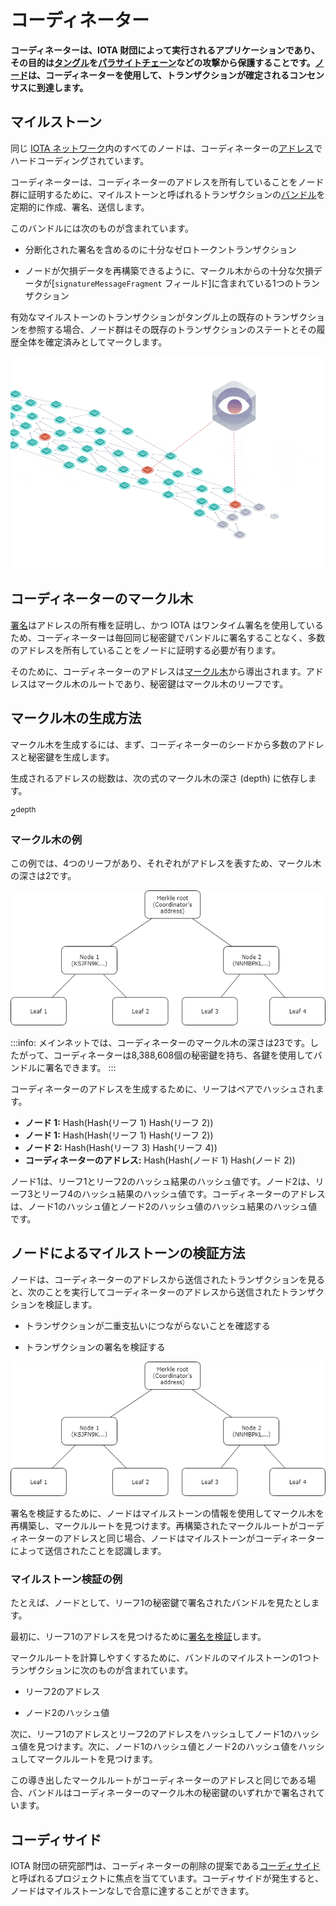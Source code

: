 # コーディネーター
<!-- # The Coordinator -->

**コーディネーターは、IOTA 財団によって実行されるアプリケーションであり、その目的は[タングル](../network/the-tangle.md)を[パラサイトチェーン](https://blog.iota.org/attack-analysis-the-simple-parasite-chain-42a34bfeaf23)などの攻撃から保護することです。[ノード](../network/nodes.md)は、コーディネーターを使用して、トランザクションが確定されるコンセンサスに到達します。**
<!-- **The Coordinator is an application that's run by the IOTA Foundation and whose purpose is protect the [Tangle](../network/the-tangle.md) from attacks such as [parasite chains](https://blog.iota.org/attack-analysis-the-simple-parasite-chain-42a34bfeaf23). [Nodes](../network/nodes.md) use the Coordinator to reach a consensus on which transactions are confirmed.** -->

## マイルストーン
<!-- ## Milestones -->

同じ [IOTA ネットワーク](../network/iota-networks.md)内のすべてのノードは、コーディネーターの[アドレス](../clients/addresses.md)でハードコーディングされています。
<!-- All nodes in the same [IOTA network](../network/iota-networks.md) are hard-coded with the [address](../clients/addresses.md) of a Coordinator. -->

コーディネーターは、コーディネーターのアドレスを所有していることをノード群に証明するために、マイルストーンと呼ばれるトランザクションの[バンドル](../transactions/bundles.md)を定期的に作成、署名、送信します。
<!-- To prove to nodes that it owns the address, the Coordinator creates, signs, and sends [bundles](../transactions/bundles.md) of transactions called milestones at regular intervals. -->

このバンドルには次のものが含まれています。
<!-- These bundles contain the following: -->

- 分断化された署名を含めるのに十分なゼロトークントランザクション
<!-- - Enough zero-value transactions to contain the fragmented signature -->
- ノードが欠損データを再構築できるように、マークル木からの十分な欠損データが[`signatureMessageFragment` フィールド]に含まれている1つのトランザクション
<!-- - One transaction whose [`signatureMessageFragment` field](../transactions/transactions.md#signatureMessageFragment) contains enough missing data from the Merkle tree to allow the node to rebuild it -->

有効なマイルストーンのトランザクションがタングル上の既存のトランザクションを参照する場合、ノード群はその既存のトランザクションのステートとその履歴全体を確定済みとしてマークします。
<!-- When a transaction in a valid milestone references an existing transaction in the Tangle, nodes mark the state of that existing transaction and its entire history as confirmed. -->

![Milestones being attached to the Tangle](../images/milestones.gif)

## コーディネーターのマークル木
<!-- ## The Coordinator's Merkle tree -->

[署名](../clients/signatures.md)はアドレスの所有権を証明し、かつ IOTA はワンタイム署名を使用しているため、コーディネーターは毎回同じ秘密鍵でバンドルに署名することなく、多数のアドレスを所有していることをノードに証明する必要が有ります。
<!-- Because [signatures](../clients/signatures.md) prove ownership of an address and IOTA uses one-time signatures, the Coordinator needs a way to prove to nodes that it owns an address without signing bundles with the same private key every time. -->

そのために、コーディネーターのアドレスは[マークル木](https://en.wikipedia.org/wiki/Merkle_tree)から導出されます。アドレスはマークル木のルートであり、秘密鍵はマークル木のリーフです。
<!-- To do so, the Coordinator's address is derived from a [Merkle tree](https://en.wikipedia.org/wiki/Merkle_tree), where the address is the root, and the private keys are the leaves. -->

## マークル木の生成方法
<!-- ## How the Merkle tree is generated -->

マークル木を生成するには、まず、コーディネーターのシードから多数のアドレスと秘密鍵を生成します。
<!-- To generate the Merkle tree, first a number of addresses and private keys are generated from the Coordinator's seed. -->

生成されるアドレスの総数は、次の式のマークル木の深さ (depth) に依存します。
<!-- The total number of addresses that are generated depends on the depth of the Merkle tree in this formula: -->

2<sup>depth</sup>

### マークル木の例
<!-- ### Example Merkle tree -->

この例では、4つのリーフがあり、それぞれがアドレスを表すため、マークル木の深さは2です。
<!-- In this example, the Merkle tree's depth is 2 because we have 4 leaves, which each represent an address. -->

![Example Merkle tree](../images/merkle-tree-example.png)

:::info:
メインネットでは、コーディネーターのマークル木の深さは23です。したがって、コーディネーターは8,388,608個の秘密鍵を持ち、各鍵を使用してバンドルに署名できます。
:::
<!-- :::info: -->
<!-- On the Mainnet, the Coordinator's Merkle tree has a depth of 23. So, the Coordinator has 8,388,608 private keys and can use each one to sign a bundle. -->
<!-- ::: -->

コーディネーターのアドレスを生成するために、リーフはペアでハッシュされます。
<!-- To generate the Coordinator's address, the leaves are hashed in pairs: -->

- **ノード 1:** Hash(Hash(リーフ 1) Hash(リーフ 2))
- **ノード 1:** Hash(Hash(リーフ 1) Hash(リーフ 2))
- **ノード 2:** Hash(Hash(リーフ 3) Hash(リーフ 4))
- **コーディネーターのアドレス:** Hash(Hash(ノード 1) Hash(ノード 2))

ノード1は、リーフ1とリーフ2のハッシュ結果のハッシュ値です。ノード2は、リーフ3とリーフ4のハッシュ結果のハッシュ値です。コーディネーターのアドレスは、ノード1のハッシュ値とノード2のハッシュ値のハッシュ結果のハッシュ値です。
<!-- Node 1 is a hash of the result of hashing leaf 1 and leaf 2. Node 2 is a hash of the result of hashing leaf 3 and leaf 4. The Coordinator's address is a hash of the result of hashing the hash of node 1 and node 2. -->

## ノードによるマイルストーンの検証方法
<!-- ## How nodes validate milestones -->

ノードは、コーディネーターのアドレスから送信されたトランザクションを見ると、次のことを実行してコーディネーターのアドレスから送信されたトランザクションを検証します。
<!-- When nodes see a transaction that's been sent from the Coordinator's address, they validate it by doing the following: -->

- トランザクションが二重支払いにつながらないことを確認する
<!-- - Make sure that it doesn't lead to a double-spend -->
- トランザクションの署名を検証する
<!-- - Verify its signature -->

![Example Merkle tree](../images/merkle-tree-example.png)

署名を検証するために、ノードはマイルストーンの情報を使用してマークル木を再構築し、マークルルートを見つけます。再構築されたマークルルートがコーディネーターのアドレスと同じ場合、ノードはマイルストーンがコーディネーターによって送信されたことを認識します。
<!-- To verify the signature, nodes use the information in the milestones to rebuild the Merkle tree and find the Merkle root. If the rebuilt Merkle root is the same as the Coordinator's address, nodes know the milestone was sent by the Coordinator. -->

### マイルストーン検証の例
<!-- ### Example milestone validation -->

たとえば、ノードとして、リーフ1の秘密鍵で署名されたバンドルを見たとします。
<!-- For example, as a node, we have seen a bundle that was signed with the private key of leaf 1. -->

最初に、リーフ1のアドレスを見つけるために[署名を検証](../clients/signatures.md#how-nodes-validate-signatures)します。
<!-- First, we [validate the signature](../clients/signatures.md#how-nodes-validate-signatures) to find out the address in leaf 1. -->

マークルルートを計算しやすくするために、バンドルのマイルストーンの1つトランザクションに次のものが含まれています。
<!-- To help us calculate the Merkle root, one of the milestones in the bundle contains the following: -->

- リーフ2のアドレス
<!-- - The address in leaf 2 -->
- ノード2のハッシュ値
<!-- - The hash in node 2 -->

次に、リーフ1のアドレスとリーフ2のアドレスをハッシュしてノード1のハッシュ値を見つけます。次に、ノード1のハッシュ値とノード2のハッシュ値をハッシュしてマークルルートを見つけます。
<!-- Now, we hash the addresses in leaves 1 and 2 to find the hash in node 1. Then, we hash the hash in nodes 1 and 2 to find the Merkle root. -->

この導き出したマークルルートがコーディネーターのアドレスと同じである場合、バンドルはコーディネーターのマークル木の秘密鍵のいずれかで署名されています。
<!-- If the Merkle root is the same as the Coordinator's address, the bundle was signed with one of the private keys in the Coordinator's Merkle tree. -->

## コーディサイド
<!-- ## Coordicide -->

IOTA 財団の研究部門は、コーディネーターの削除の提案である[コーディサイド](https://coordicide.iota.org/)と呼ばれるプロジェクトに焦点を当てています。コーディサイドが発生すると、ノードはマイルストーンなしで合意に達することができます。
<!-- The Research Department at the IOTA Foundation is focused on a project called [Coordicide](https://coordicide.iota.org/), which is a proposal for the removal of the Coordinator. When this happens, nodes will be able to reach a consensus without milestones. -->
